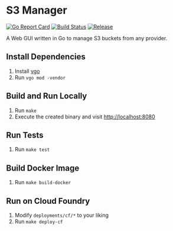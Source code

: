 # S3 Manager

[![Go Report Card](https://goreportcard.com/badge/github.com/mastertinner/s3manager?style=flat-square)](https://goreportcard.com/report/github.com/mastertinner/s3manager)
[![Build Status](https://travis-ci.org/mastertinner/s3manager.svg?branch=master&style=flat-square)](https://travis-ci.org/mastertinner/s3manager)
[![Release](https://img.shields.io/github/release/mastertinner/s3manager.svg?style=flat-square)](https://github.com/mastertinner/s3manager/releases/latest)

A Web GUI written in Go to manage S3 buckets from any provider.

## Install Dependencies

1.  Install [vgo](https://github.com/golang/vgo)
1.  Run `vgo mod -vendor`

## Build and Run Locally

1.  Run `make`
1.  Execute the created binary and visit <http://localhost:8080>

## Run Tests

1.  Run `make test`

## Build Docker Image

1.  Run `make build-docker`

## Run on Cloud Foundry

1.  Modify `deployments/cf/*` to your liking
1.  Run `make deploy-cf`
